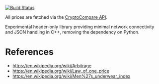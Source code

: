 [![Build
Status](https://travis-ci.org/deanturpin/curly.svg?branch=master)](https://travis-ci.org/deanturpin/curly)

All prices are fetched via the [CryptoCompare
API](https://min-api.cryptocompare.com/).

Experimental header-only library providing minimal network connectivity and JSON
handling in C++, removing the dependency on Python.

# References
* https://en.wikipedia.org/wiki/Arbitrage
* https://en.wikipedia.org/wiki/Law_of_one_price
* https://en.wikipedia.org/wiki/Men%27s_underwear_index
